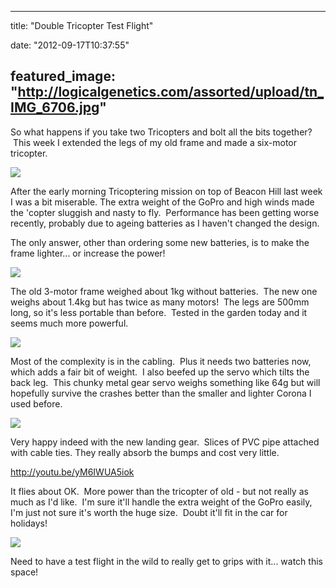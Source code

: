 
---
title: "Double Tricopter Test Flight"

date: "2012-09-17T10:37:55"

featured_image: "http://logicalgenetics.com/assorted/upload/tn_IMG_6706.jpg"
---


So what happens if you take two Tricopters and bolt all the bits together?  This week I extended the legs of my old frame and made a six-motor tricopter.

<a href="http://logicalgenetics.com/assorted/upload/IMG_6706.JPG"> <img src="http://logicalgenetics.com/assorted/upload/tn_IMG_6706.jpg"/>
</a>

After the early morning Tricoptering mission on top of Beacon Hill last week I was a bit miserable. The extra weight of the GoPro and high winds made the 'copter sluggish and nasty to fly.  Performance has been getting worse recently, probably due to ageing batteries as I haven't changed the design.

The only answer, other than ordering some new batteries, is to make the frame lighter... or increase the power!

<a href="http://logicalgenetics.com/assorted/upload/IMG_6700.JPG"> <img src="http://logicalgenetics.com/assorted/upload/tn_IMG_6700.jpg"/>
</a>

The old 3-motor frame weighed about 1kg without batteries.  The new one weighs about 1.4kg but has twice as many motors!  The legs are 500mm long, so it's less portable than before.  Tested in the garden today and it seems much more powerful.

<a href="http://logicalgenetics.com/assorted/upload/IMG_6701.JPG"> <img src="http://logicalgenetics.com/assorted/upload/tn_IMG_6701.jpg"/>
</a>

Most of the complexity is in the cabling.  Plus it needs two batteries now, which adds a fair bit of weight.  I also beefed up the servo which tilts the back leg.  This chunky metal gear servo weighs something like 64g but will hopefully survive the crashes better than the smaller and lighter Corona I used before.

<img src="http://logicalgenetics.com/assorted/upload/tn_IMG_6704.JPG"/>

Very happy indeed with the new landing gear.  Slices of PVC pipe attached with cable ties. They really absorb the bumps and cost very little.

http://youtu.be/yM6IWUA5iok

It flies about OK.  More power than the tricopter of old - but not really as much as I'd like.  I'm sure it'll handle the extra weight of the GoPro easily, I'm just not sure it's worth the huge size.  Doubt it'll fit in the car for holidays!

<a href="http://logicalgenetics.com/assorted/upload/IMG_6705.JPG"> <img src="http://logicalgenetics.com/assorted/upload/tn_IMG_6705.jpg"/>
</a>

Need to have a test flight in the wild to really get to grips with it... watch this space!